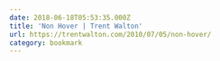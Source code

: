 ```yaml
---
date: 2018-06-18T05:53:35.000Z
title: 'Non Hover | Trent Walton'
url: https://trentwalton.com/2010/07/05/non-hover/
category: bookmark
---
```

